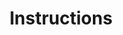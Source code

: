 ---
title: "Instructions"
metaTitle: "Install VerteX"
metaDescription: "Learn how to install Palette VerteX on VMware vSphere."
icon: ""
hideToC: false
fullWidth: false
---